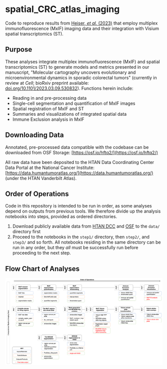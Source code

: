 # spatial_CRC_atlas_imaging

Code to reproduce results from [Heiser, *et al.* (2023)](https://doi.org/10.1101/2023.03.09.530832) that employ multiplex immunofluorescence (MxIF) imaging data and their integration with Visium spatial transcriptomics (ST).

## Purpose

These analyses integrate multiplex immunofluorescence (MxIF) and spatial transcriptomics (ST) to generate models and metrics presented in our manuscript, "Molecular cartography uncovers evolutionary and microenvironmental dynamics in sporadic colorectal tumors" (currently in review at *Cell*; bioRxiv preprint available: [doi.org/10.1101/2023.03.09.530832](https://doi.org/10.1101/2023.03.09.530832)). Functions herein include:

* Reading in and pre-processing data
* Single-cell segmentation and quantification of MxIF images
* Spatial registration of MxIF and ST
* Summaries and visualizations of integrated spatial data
* Immune Exclusion analysis in MxIF

## Downloading Data
Annotated, pre-processed data compatible with the codebase can be downloaded from OSF Storage: [https://osf.io/hftq2/](https://osf.io/hftq2/)

All raw data have been deposited to the HTAN Data Coordinating Center Data Portal at the National Cancer Institute: [https://data.humantumoratlas.org/](https://data.humantumoratlas.org/) (under the HTAN Vanderbilt Atlas).

## Order of Operations

Code in this repository is intended to be run in order, as some analyses depend on outputs from previous tools. We therefore divide up the analysis notebooks into steps, provided as ordered directories.

1. Download publicly available data from [HTAN DCC](https://data.humantumoratlas.org/) and [OSF](https://osf.io/hftq2/) to the `data/` directory first
2. Proceed to the notebooks in the `step1/` directory, then `step2/`, and `step3/` and so forth. All notebooks residing in the same directory can be run in any order, but they *all* must be successfully run before proceeding to the next step.

## Flow Chart of Analyses

![alt text](resources/molecular_cartography_comp_workflow_imaging.png)
